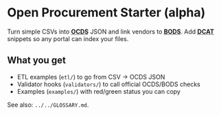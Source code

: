 # Open Procurement Starter (alpha)

Turn simple CSVs into **<abbr title="Open Contracting Data Standard">OCDS</abbr>** JSON and link vendors to
**<abbr title="Beneficial Ownership Data Standard">BODS</abbr>**.
Add **<abbr title="Data Catalog Vocabulary">DCAT</abbr>** snippets so any portal can index your files.

## What you get
- ETL examples (`etl/`) to go from CSV → OCDS JSON
- Validator hooks (`validators/`) to call official OCDS/BODS checks
- Examples (`examples/`) with red/green status you can copy

See also: `../../GLOSSARY.md`.
